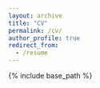 ```yaml
---
layout: archive
title: "CV"
permalink: /cv/
author_profile: true
redirect_from:
  - /resume
---
```


{%  include base_path %}
<!-- <embed src="https://dcp.ufl.edu/iadapt/wp-content/uploads/sites/28/2020/07/Zhai-Wei-CV-20_0722.pdf" width="650" height="1800" type='application/pdf'> -->
